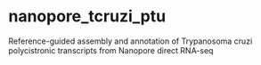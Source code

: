 # nanopore_tcruzi_ptu
Reference-guided assembly and annotation of Trypanosoma cruzi polycistronic transcripts from Nanopore direct RNA-seq
